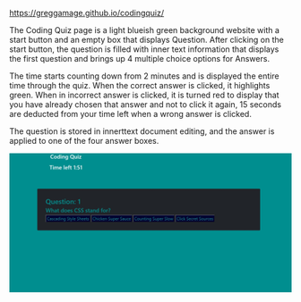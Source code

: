 https://greggamage.github.io/codingquiz/

The Coding Quiz page is a light blueish green background website with a start button and an empty box that displays Question.
After clicking on the start button, the question is filled with inner text information that displays the first question and brings up 4 multiple choice options for Answers.

The time starts counting down from 2 minutes and is displayed the entire time through the quiz.
When the correct answer is clicked, it highlights green.
When in incorrect answer is clicked, it is turned red to display that you have already chosen that answer and not to click it again, 15 seconds are deducted from your time left when a wrong answer is clicked.

The question is stored in innerttext document editing, and the answer is applied to one of the four answer boxes.

![code quiz](./Assets/CodingQuiz.jpg)


